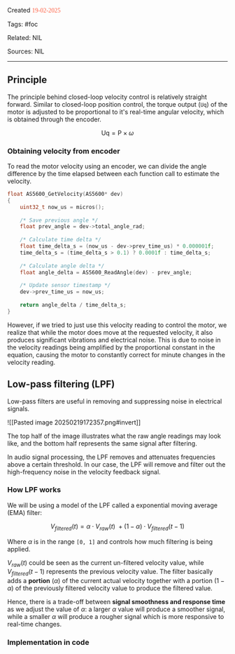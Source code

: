 
Created <font style="color:tomato; font-family:Consolas;">19-02-2025</font>

Tags: #foc

Related: NIL

Sources: NIL

****

## Principle

The principle behind closed-loop velocity control is relatively straight forward. Similar to closed-loop position control, the torque output (`Uq`) of the motor is adjusted to be proportional to it's real-time angular velocity, which is obtained through the encoder.

$$
\text{Uq}=\text{P}\times \omega 
$$

### Obtaining velocity from encoder

To read the motor velocity using an encoder, we can divide the angle difference by the time elapsed between each function call to estimate the velocity.

````c
float AS5600_GetVelocity(AS5600* dev)
{
	uint32_t now_us = micros();
	
	/* Save previous angle */
	float prev_angle = dev->total_angle_rad;
	
	/* Calculate time delta */
	float time_delta_s = (now_us - dev->prev_time_us) * 0.000001f;
	time_delta_s = (time_delta_s > 0.1) ? 0.0001f : time_delta_s;
	
	/* Calculate angle delta */
	float angle_delta = AS5600_ReadAngle(dev) - prev_angle;
	
	/* Update sensor timestamp */
	dev->prev_time_us = now_us;
	
	return angle_delta / time_delta_s;
}
````


However, if we tried to just use this velocity reading to control the motor, we realize that while the motor does move at the requested velocity, it also produces significant vibrations and electrical noise. This is due to noise in the velocity readings being amplified by the proportional constant in the equation, causing the motor to constantly correct for minute changes in the velocity reading.


## Low-pass filtering (LPF)

Low-pass filters are useful in removing and suppressing noise in electrical signals. 

![[Pasted image 20250219172357.png#invert]]

The top half of the image illustrates what the raw angle readings may look like, and the bottom half represents the same signal after filtering.

In audio signal processing, the LPF removes and attenuates frequencies above a certain threshold. In our case, the LPF will remove and filter out the high-frequency noise in the velocity feedback signal.

### How LPF works

We will be using a model of the LPF called a exponential moving average (EMA) filter:

$$
V_{filtered}(t)=\alpha \cdot V_{raw}(t) \ +(1-\alpha) \cdot V_{filtered}(t-1)
$$

Where $\alpha$ is in the range `[0, 1]` and controls how much filtering is being applied.

$V_{raw}(t)$ could be seen as the current un-filtered velocity value, while $V_{filtered}(t-1)$ represents the previous velocity value. The filter basically adds a **portion** $(\alpha)$ of the current actual velocity together with a portion $(1-\alpha)$ of the previously filtered velocity value to produce the filtered value. 

Hence, there is a trade-off between **signal smoothness and response time** as we adjust the value of $\alpha$: a larger $\alpha$ value will produce a smoother signal, while a smaller $\alpha$ will produce a rougher signal which is more responsive to real-time changes.

### Implementation in code

````c

````

